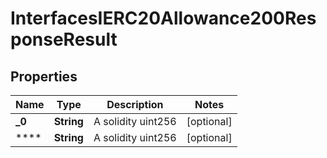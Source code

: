 

# InterfacesIERC20Allowance200ResponseResult


## Properties

| Name | Type | Description | Notes |
|------------ | ------------- | ------------- | -------------|
|**_0** | **String** | A solidity uint256 |  [optional] |
|**** | **String** | A solidity uint256 |  [optional] |



